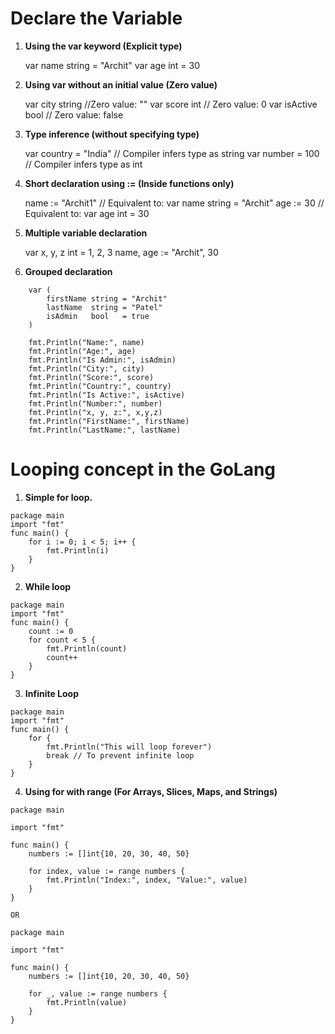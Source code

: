 # Declare the Variable

1. **Using the var keyword (Explicit type)** 

    var name string = "Archit"
    var age int = 30

2. **Using var without an initial value (Zero value)**

    var city string  //Zero value: ""
    var score int    // Zero value: 0
    var isActive bool // Zero value: false

3. **Type inference (without specifying type)**

    var country = "India" // Compiler infers type as string
    var number = 100      // Compiler infers type as int

4. **Short declaration using := (Inside functions only)**

    name := "Archit1" // Equivalent to: var name string = "Archit"
    age := 30        // Equivalent to: var age int = 30

5. **Multiple variable declaration**

    var x, y, z int = 1, 2, 3
    name, age := "Archit", 30

6. **Grouped declaration**
```
    var (
        firstName string = "Archit"
        lastName  string = "Patel"
        isAdmin   bool   = true
    )
```
```
    fmt.Println("Name:", name)
    fmt.Println("Age:", age)
    fmt.Println("Is Admin:", isAdmin)
    fmt.Println("City:", city)
    fmt.Println("Score:", score)
    fmt.Println("Country:", country)
    fmt.Println("Is Active:", isActive)
    fmt.Println("Number:", number)
    fmt.Println("x, y, z:", x,y,z)
    fmt.Println("FirstName:", firstName)
    fmt.Println("LastName:", lastName)
```

# Looping concept in the GoLang
1. **Simple for loop.** 
```
package main
import "fmt"
func main() {
    for i := 0; i < 5; i++ {
        fmt.Println(i)
    }
}
```
2. **While loop** 
```
package main
import "fmt"
func main() {
    count := 0
    for count < 5 {
        fmt.Println(count)
        count++
    }
}
```

3. **Infinite Loop** 
```
package main
import "fmt"
func main() {
    for {
        fmt.Println("This will loop forever")
        break // To prevent infinite loop
    }
}
```

4. **Using for with range (For Arrays, Slices, Maps, and Strings)**
```
package main

import "fmt"

func main() {
    numbers := []int{10, 20, 30, 40, 50}

    for index, value := range numbers {
        fmt.Println("Index:", index, "Value:", value)
    }
}
```

    OR
```
package main

import "fmt"

func main() {
    numbers := []int{10, 20, 30, 40, 50}
    
    for _, value := range numbers {
        fmt.Println(value)
    }   
}
```

